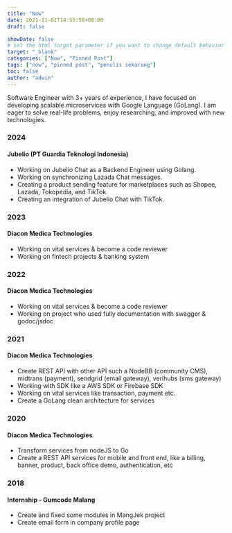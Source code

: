 ```yaml
---
title: "Now"
date: 2021-11-01T14:55:58+08:00
draft: false

showDate: false
# set the html target parameter if you want to change default behavior
target: "_blank"
categories: ["Now", "Pinned Post"]
tags: ["now", "pinned post", "penulis sekarang"]
toc: false
author: "adwin"
---
```


Software Engineer with 3+ years of experience, I have focused on developing scalable microservices with Google Language (GoLang). I am eager to solve real-life problems, enjoy researching, and improved with new technologies.

### 2024
#### Jubelio (PT Guardia Teknologi Indonesia)
- Working on Jubelio Chat as a Backend Engineer using Golang.
- Working on synchronizing Lazada Chat messages.
- Creating a product sending feature for marketplaces such as Shopee, Lazada, Tokopedia, and TikTok.
- Creating an integration of Jubelio Chat with TikTok.

### 2023
#### Diacon Medica Technologies
- Working on vital services & become a code reviewer
- Working on fintech projects & banking system

### 2022
#### Diacon Medica Technologies
- Working on vital services & become a code reviewer
- Working on project who used fully documentation with swagger & godoc/jsdoc

### 2021
#### Diacon Medica Technologies
- Create REST API with other API such a NodeBB (community CMS), midtrans (payment), sendgrid (email gateway), verihubs (sms gateway)
- Working with SDK like a AWS SDK or Firebase SDK
- Working on vital services like transaction, payment etc.
- Create a GoLang clean architecture for services

### 2020
#### Diacon Medica Technologies
- Transform services from nodeJS to Go
- Create a REST API services for mobile and front end, like a billing, banner, product, back office demo, authentication, etc

### 2018
#### Internship - Gumcode Malang
- Create and fixed some modules in MangJek project
- Create email form in company profile page
